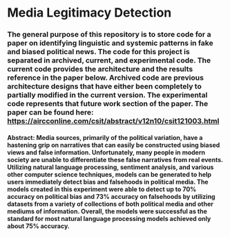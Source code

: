 # Media Legitimacy Detection
### The general purpose of this repository is to store code for a paper on identifying linguistic and systemic patterns in fake and biased political news. The code for this project is separated in archived, current, and experimental code. The current code provides the architecture and the results reference in the paper below. Archived code are previous architecture designs that have either been completely to partially modified in the current version. The experimental code represents that future work section of the paper. The paper can be found here: https://aircconline.com/csit/abstract/v12n10/csit121003.html
#### Abstract: Media sources, primarily of the political variation, have a hastening grip on narratives that can easily be constructed using biased views and false information. Unfortunately, many people in modern society are unable to differentiate these false narratives from real events. Utilizing natural language processing, sentiment analysis, and various other computer science techniques, models can be generated to help users immediately detect bias and falsehoods in political media. The models created in this experiment were able to detect up to 70% accuracy on political bias and 73% accuracy on falsehoods by utilizing datasets from a variety of collections of both political media and other mediums of information. Overall, the models were successful as the standard for most natural language processing models achieved only about 75% accuracy.

